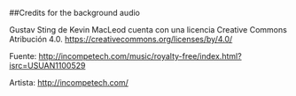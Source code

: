 

##Credits for the background audio

Gustav Sting de Kevin MacLeod cuenta con una licencia Creative Commons Atribución 4.0. https://creativecommons.org/licenses/by/4.0/

Fuente: http://incompetech.com/music/royalty-free/index.html?isrc=USUAN1100529

Artista: http://incompetech.com/
